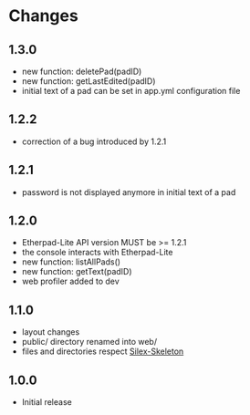 Changes
=======

## 1.3.0

* new function: deletePad(padID)
* new function: getLastEdited(padID)
* initial text of a pad can be set in app.yml configuration file

## 1.2.2

* correction of a bug introduced by 1.2.1

## 1.2.1

* password is not displayed anymore in initial text of a pad

## 1.2.0

* Etherpad-Lite API version MUST be >= 1.2.1
* the console interacts with Etherpad-Lite
* new function: listAllPads()
* new function: getText(padID)
* web profiler added to dev

## 1.1.0

* layout changes
* public/ directory renamed into web/
* files and directories respect [Silex-Skeleton](https://github.com/fabpot/Silex-Skeleton)

## 1.0.0

* Initial release
